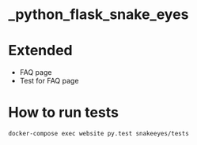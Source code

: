 # _python_flask_snake_eyes

# Extended

* FAQ page
* Test for FAQ page

# How to run tests

`docker-compose exec website py.test snakeeyes/tests`
